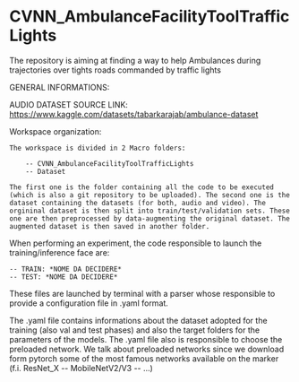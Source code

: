 # CVNN_AmbulanceFacilityToolTrafficLights
The repository is aiming at finding a way to help Ambulances during trajectories over tights roads commanded by traffic lights

GENERAL INFORMATIONS:

AUDIO DATASET SOURCE LINK: https://www.kaggle.com/datasets/tabarkarajab/ambulance-dataset


Workspace organization:

    The workspace is divided in 2 Macro folders:

        -- CVNN_AmbulanceFacilityToolTrafficLights
        -- Dataset
    
    The first one is the folder containing all the code to be executed (which is also a git repository to be uploaded). The second one is the dataset containing the datasets (for both, audio and video). The orgininal dataset is then split into train/test/validation sets. These one are then preprocessed by data-augmenting the original dataset. The augmented dataset is then saved in another folder.


When performing an experiment, the code responsible to launch the training/inference face are:

    -- TRAIN: *NOME DA DECIDERE*
    -- TEST: *NOME DA DECIDERE*

These files are launched by terminal with a parser whose responsible to provide a configuration file in .yaml format.

The .yaml file contains informations about the dataset adopted for the training (also val and test phases) and also the target folders for the parameters of the models. The .yaml file also is responsible to choose the preloaded network. We talk about preloaded networks since we download form pytorch some of the most famous networks available on the marker (f.i. ResNet_X -- MobileNetV2/V3 -- ...)